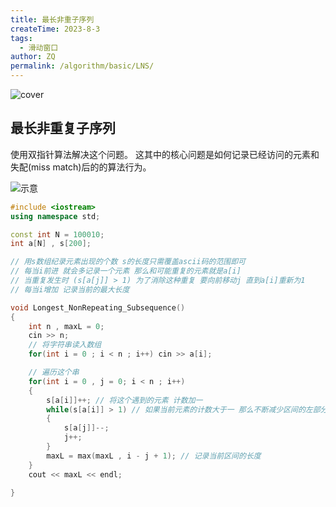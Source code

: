 ```yaml
---
title: 最长非重子序列
createTime: 2023-8-3
tags:
  - 滑动窗口
author: ZQ
permalink: /algorithm/basic/LNS/
---
```


![cover]( https://alicloud-pic.oss-cn-shanghai.aliyuncs.com/BlogImg/Algorithm/%E7%AE%97%E6%B3%95_%E6%9C%80%E9%95%BF%E9%9D%9E%E9%87%8D%E5%AD%90%E5%BA%8F%E5%88%97/%E5%B0%81%E9%9D%A2.png)

## 最长非重复子序列

使用双指针算法解决这个问题。 这其中的核心问题是如何记录已经访问的元素和失配(miss match)后的的算法行为。

![示意](https://alicloud-pic.oss-cn-shanghai.aliyuncs.com/BlogImg/Algorithm/%E7%AE%97%E6%B3%95_%E6%9C%80%E9%95%BF%E9%9D%9E%E9%87%8D%E5%AD%90%E5%BA%8F%E5%88%97/%E7%A4%BA%E6%84%8F.png)

```c++
#include <iostream>
using namespace std;

const int N = 100010;
int a[N] , s[200];

// 用s数组纪录元素出现的个数 s的长度只需覆盖ascii码的范围即可
// 每当i前进 就会多记录一个元素 那么和可能重复的元素就是a[i]
// 当重复发生时 (s[a[j]] > 1) 为了消除这种重复 要向前移动j 直到a[i]重新为1
// 每当i增加 记录当前的最大长度

void Longest_NonRepeating_Subsequence()
{
    int n , maxL = 0;
    cin >> n;
    // 将字符串读入数组
    for(int i = 0 ; i < n ; i++) cin >> a[i];

    // 遍历这个串
    for(int i = 0 , j = 0; i < n ; i++)
    {
        s[a[i]]++; // 将这个遇到的元素 计数加一
        while(s[a[i]] > 1) // 如果当前元素的计数大于一 那么不断减少区间的左部分
        {
            s[a[j]]--;
            j++;
        }
        maxL = max(maxL , i - j + 1); // 记录当前区间的长度
    }
    cout << maxL << endl;

}
```
